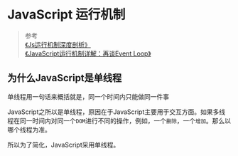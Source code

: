 # JavaScript 运行机制

>参考     
>[《Js运行机制深度剖析》](https://juejin.im/post/594156e6fe88c2006a4e5235)    
>[《JavaScript运行机制详解：再谈Event Loop》](http://www.ruanyifeng.com/blog/2014/10/event-loop.html)

## 为什么JavaScript是单线程

单线程用一句话来概括就是，同一个时间内只能做同一件事

JavaScript之所以是单线程，原因在于JavaScript主要用于交互方面。如果多线程在同一时间内对同一个`DOM`进行不同的操作，例如，一个`删除`，一个`增加`。那么以哪个线程为准。

所以为了简化，JavaScript采用单线程。



